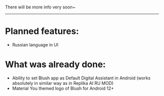 There will be more info very soon~

***

# Planned features:
- Russian language in UI

# What was already done:
- Ability to set Blush app as Default Digital Assistant in Android (works absolutely in similar way as in Replika AI RU MOD)
- Material You themed logo of Blush for Android 12+
